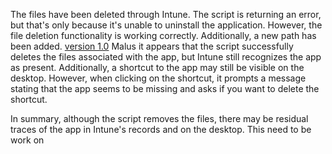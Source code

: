 The files have been deleted through Intune. The script is returning an error, but that's only because it's unable to uninstall the application. 
However, the file deletion functionality is working correctly. Additionally, a new path has been added.
[version 1.0](code/07\06\2023)
Malus it appears that the script successfully deletes the files associated with the app, but Intune still recognizes the app as present. Additionally, a shortcut to the app may still be visible on the desktop. However, when clicking on the shortcut, it prompts a message stating that the app seems to be missing and asks if you want to delete the shortcut.

In summary, although the script removes the files, there may be residual traces of the app in Intune's records and on the desktop. This need to be work on
